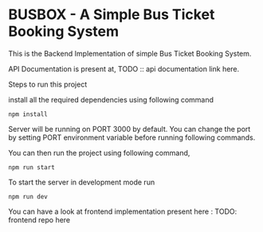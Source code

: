 # BUSBOX - A Simple Bus Ticket Booking System

This is the Backend Implementation of simple Bus Ticket Booking System.

API Documentation is present at, 
TODO :: api documentation link here.

Steps to run this project

install all the required dependencies using following command

`npm install`

Server will be running on PORT 3000 by default.
You can change the port by setting PORT environment variable before running following commands. 

You can then run the project using following command,

`npm run start`

To start the server in development mode run

`npm run dev`


You can have a look at frontend implementation present here : TODO: frontend repo here
